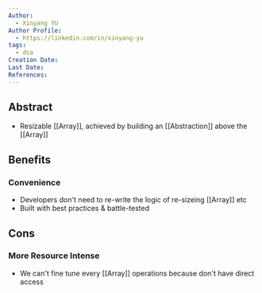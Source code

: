 ```yaml
---
Author:
  - Xinyang YU
Author Profile:
  - https://linkedin.com/in/xinyang-yu
tags:
  - dsa
Creation Date: 
Last Date: 
References:
---
```

## Abstract
- Resizable [[Array]], achieved by building an [[Abstraction]] above the [[Array]]

## Benefits
### Convenience 
- Developers don't need to re-write the logic of re-sizeing [[Array]] etc
- Built with best practices & battle-tested

## Cons
### More Resource Intense
- We can't fine tune every [[Array]] operations because don't have direct access